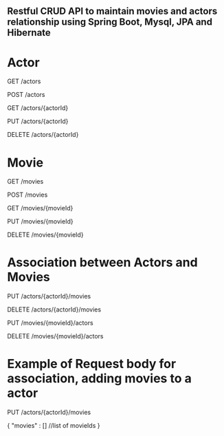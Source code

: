 ## Restful CRUD API to maintain movies and actors relationship using Spring Boot, Mysql, JPA and Hibernate


 # Actor

GET /actors

POST /actors

GET /actors/{actorId}

PUT /actors/{actorId}

DELETE /actors/{actorId}


# Movie

GET /movies

POST /movies

GET /movies/{movieId}

PUT /movies/{movieId}

DELETE /movies/{movieId}

# Association between Actors and Movies

PUT /actors/{actorId}/movies

DELETE /actors/{actorId}/movies

PUT /movies/{movieId}/actors

DELETE /movies/{movieId}/actors


# Example of Request body for association, adding movies to a actor

PUT /actors/{actorId}/movies

{
"movies" : [] //list of movieIds
}
